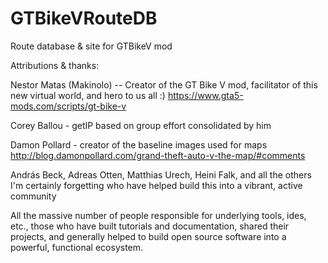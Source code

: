 # GTBikeVRouteDB
Route database &amp; site for GTBikeV mod



Attributions & thanks:

Nestor Matas (Makinolo) -- Creator of the GT Bike V mod, facilitator of this new virtual world, and hero to us all :) 
https://www.gta5-mods.com/scripts/gt-bike-v

Corey Ballou - getIP based on group effort consolidated by him

Damon Pollard - creator of the baseline images used for maps  http://blog.damonpollard.com/grand-theft-auto-v-the-map/#comments

András Beck, Adreas Otten, Matthias Urech, Heini Falk, and all the others I'm certainly forgetting who have helped build this into a vibrant, active community
 
All the massive number of people responsible for underlying tools, ides, etc., those who have built tutorials and documentation, shared their projects, and generally helped to build open source software into a powerful, functional ecosystem.  
